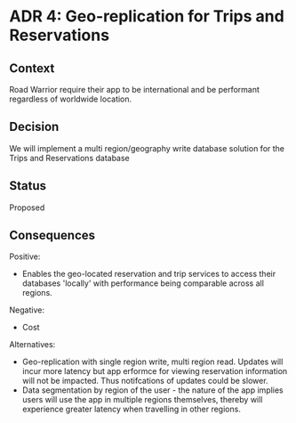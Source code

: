 # ADR 4: Geo-replication for Trips and Reservations 

## Context

Road Warrior require their app to be international and be performant regardless of worldwide location.

## Decision

We will implement a multi region/geography write database solution for the Trips and Reservations database 

## Status

Proposed

## Consequences

Positive:
- Enables the geo-located reservation and trip services to access their databases 'locally' with performance being comparable across all regions.

Negative:
- Cost 

Alternatives:
- Geo-replication with single region write, multi region read. Updates will incur more latency but app erformce for viewing reservation information will not be impacted. Thus notifcations of updates could be slower.
- Data segmentation by region of the user - the nature of the app implies users will use the app in multiple regions themselves, thereby will experience greater latency when travelling in other regions.


